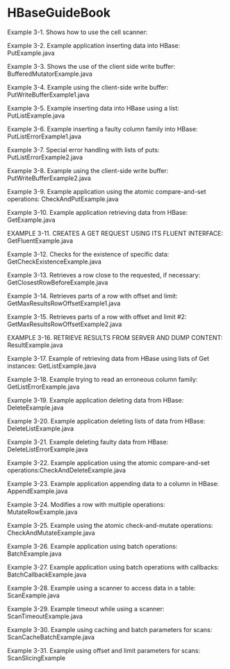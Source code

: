# HBaseGuideBook

Example 3-1. Shows how to use the cell scanner:

Example 3-2. Example application inserting data into HBase: PutExample.java

Example 3-3. Shows the use of the client side write buffer: BufferedMutatorExample.java

Example 3-4. Example using the client-side write buffer: PutWriteBufferExample1.java

Example 3-5. Example inserting data into HBase using a list: PutListExample.java

Example 3-6. Example inserting a faulty column family into HBase: PutListErrorExample1.java

Example 3-7. Special error handling with lists of puts: PutListErrorExample2.java

Example 3-8. Example using the client-side write buffer: PutWriteBufferExample2.java

Example 3-9. Example application using the atomic compare-and-set operations: CheckAndPutExample.java

Example 3-10. Example application retrieving data from HBase: GetExample.java

EXAMPLE 3-11. CREATES A GET REQUEST USING ITS FLUENT INTERFACE: GetFluentExample.java

Example 3-12. Checks for the existence of specific data: GetCheckExistenceExample.java

Example 3-13. Retrieves a row close to the requested, if necessary: GetClosestRowBeforeExample.java

Example 3-14. Retrieves parts of a row with offset and limit: GetMaxResultsRowOffsetExample1.java

Example 3-15. Retrieves parts of a row with offset and limit #2: GetMaxResultsRowOffsetExample2.java

EXAMPLE 3-16. RETRIEVE RESULTS FROM SERVER AND DUMP CONTENT: ResultExample.java

Example 3-17. Example of retrieving data from HBase using lists of Get instances: GetListExample.java

Example 3-18. Example trying to read an erroneous column family: GetListErrorExample.java

Example 3-19. Example application deleting data from HBase: DeleteExample.java

Example 3-20. Example application deleting lists of data from HBase: DeleteListExample.java

Example 3-21. Example deleting faulty data from HBase: DeleteListErrorExample.java

Example 3-22. Example application using the atomic compare-and-set operations:CheckAndDeleteExample.java

Example 3-23. Example application appending data to a column in HBase: AppendExample.java

Example 3-24. Modifies a row with multiple operations: MutateRowExample.java

Example 3-25. Example using the atomic check-and-mutate operations: CheckAndMutateExample.java

Example 3-26. Example application using batch operations: BatchExample.java

Example 3-27. Example application using batch operations with callbacks: BatchCallbackExample.java

Example 3-28. Example using a scanner to access data in a table: ScanExample.java

Example 3-29. Example timeout while using a scanner: ScanTimeoutExample.java

Example 3-30. Example using caching and batch parameters for scans: ScanCacheBatchExample.java

Example 3-31. Example using offset and limit parameters for scans: ScanSlicingExample

